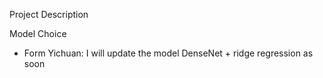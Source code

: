Project Description

Model Choice
- Form Yichuan: I will update the model DenseNet + ridge regression as soon